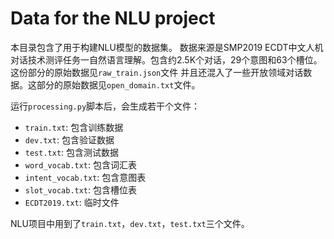 # Data for the NLU project

本目录包含了用于构建NLU模型的数据集。
数据来源是SMP2019 ECDT中文人机对话技术测评任务一自然语言理解。包含约2.5K个对话，29个意图和63个槽位。这份部分的原始数据见`raw_train.json`文件
并且还混入了一些开放领域对话数据。这部分的原始数据见`open_domain.txt`文件。

运行`processing.py`脚本后，会生成若干个文件：

- `train.txt`: 包含训练数据
- `dev.txt`: 包含验证数据
- `test.txt`: 包含测试数据
- `word_vocab.txt`: 包含词汇表
- `intent_vocab.txt`: 包含意图表
- `slot_vocab.txt`: 包含槽位表
- `ECDT2019.txt`: 临时文件

NLU项目中用到了`train.txt`，`dev.txt`，`test.txt`三个文件。
